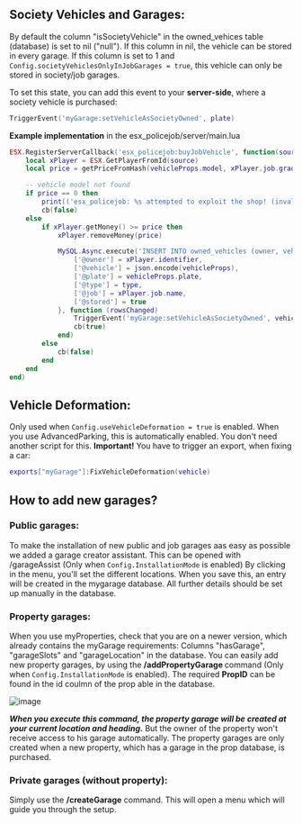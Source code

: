 ## **Society Vehicles and Garages:**
By default the column "isSocietyVehicle" in the owned_vehices table (database) is set to nil ("null").
If this column in nil, the vehicle can be stored in every garage.
If this column is set to 1 and ```Config.societyVehiclesOnlyInJobGarages = true```, this vehicle can only be stored in society/job garages.

To set this state, you can add this event to your **server-side**, where a society vehicle is purchased:
```lua
TriggerEvent('myGarage:setVehicleAsSocietyOwned', plate)
```
**Example implementation** in the esx_policejob/server/main.lua
```lua
ESX.RegisterServerCallback('esx_policejob:buyJobVehicle', function(source, cb, vehicleProps, type)
	local xPlayer = ESX.GetPlayerFromId(source)
	local price = getPriceFromHash(vehicleProps.model, xPlayer.job.grade_name, type)

	-- vehicle model not found
	if price == 0 then
		print(('esx_policejob: %s attempted to exploit the shop! (invalid vehicle model)'):format(xPlayer.identifier))
		cb(false)
	else
		if xPlayer.getMoney() >= price then
			xPlayer.removeMoney(price)

			MySQL.Async.execute('INSERT INTO owned_vehicles (owner, vehicle, plate, type, job, `stored`) VALUES (@owner, @vehicle, @plate, @type, @job, @stored)', {
				['@owner'] = xPlayer.identifier,
				['@vehicle'] = json.encode(vehicleProps),
				['@plate'] = vehicleProps.plate,
				['@type'] = type,
				['@job'] = xPlayer.job.name,
				['@stored'] = true
			}, function (rowsChanged)
				TriggerEvent('myGarage:setVehicleAsSocietyOwned', vehicleProps.plate)
				cb(true)
			end)
		else
			cb(false)
		end
	end
end)
```



## **Vehicle Deformation:**
Only used when ```Config.useVehicleDeformation = true``` is enabled. When you use AdvancedParking, this is automatically enabled.
You don't need another script for this.
**Important!** You have to trigger an export, when fixing a car:
```lua
exports["myGarage"]:FixVehicleDeformation(vehicle)
```



## **How to add new garages?**
### Public garages: 
To make the installation of new public and job garages aas easy as possible we added a garage creator assistant. 
This can be opened with /garageAssist (Only when ```Config.InstallationMode``` is enabled)
By clicking in the menu, you'll set the different locations. When you save this, an entry will be created in the mygarage database. 
All further details should be set up manually in the database.

### Property garages:
When you use myProperties, check that you are on a newer version, which already contains the myGarage requirements: Columns "hasGarage", "garageSlots" and "garageLocation" in the database. 
You can easily add new property garages, by using the **/addPropertyGarage <PropID> <GarageSlots>** command (Only when ```Config.InstallationMode``` is enabled). 
The required **PropID** can be found in the id coulmn of the prop able in the database. 

![image](https://user-images.githubusercontent.com/55956668/151700400-7842a6fb-e2db-4dea-bb56-3c6bac78e428.png)

***When you execute this command, the property garage will be created at your current location and heading.***
But the owner of the property won't receive access to his garage automatically. The property garages are only created when a new property, which has a garage in the prop database, is purchased.
	
### Private garages (without property):
Simply use the **/createGarage** command. This will open a menu which will guide you through the setup.
